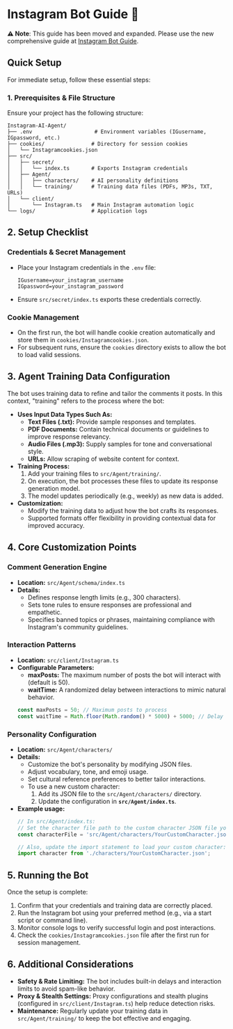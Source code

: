 # Instagram Bot Guide 📱

**⚠️ Note**: This guide has been moved and expanded. Please use the new comprehensive guide at [Instagram Bot Guide](guides/instagram-bot.md).

## Quick Setup

For immediate setup, follow these essential steps:

### 1. Prerequisites & File Structure

Ensure your project has the following structure:

```
Instagram-AI-Agent/
├── .env                    # Environment variables (IGusername, IGpassword, etc.)
├── cookies/               # Directory for session cookies
│   └── Instagramcookies.json
├── src/
│   ├── secret/
│   │   └── index.ts       # Exports Instagram credentials  
│   ├── Agent/
│   │   ├── characters/    # AI personality definitions
│   │   └── training/      # Training data files (PDFs, MP3s, TXT, URLs)
│   └── client/
│       └── Instagram.ts   # Main Instagram automation logic
└── logs/                  # Application logs
```

## 2. Setup Checklist

### Credentials & Secret Management
- Place your Instagram credentials in the `.env` file:
  ```env
  IGusername=your_instagram_username
  IGpassword=your_instagram_password
  ```
- Ensure `src/secret/index.ts` exports these credentials correctly.

### Cookie Management
- On the first run, the bot will handle cookie creation automatically and store them in `cookies/Instagramcookies.json`.
- For subsequent runs, ensure the `cookies` directory exists to allow the bot to load valid sessions.

## 3. Agent Training Data Configuration

The bot uses training data to refine and tailor the comments it posts. In this context, "training" refers to the process where the bot:
- **Uses Input Data Types Such As:**
  - **Text Files (.txt):** Provide sample responses and templates.
  - **PDF Documents:** Contain technical documents or guidelines to improve response relevancy.
  - **Audio Files (.mp3):** Supply samples for tone and conversational style.
  - **URLs:** Allow scraping of website content for context.
- **Training Process:**
  1. Add your training files to `src/Agent/training/`.
  2. On execution, the bot processes these files to update its response generation model.
  3. The model updates periodically (e.g., weekly) as new data is added.
- **Customization:**
  - Modify the training data to adjust how the bot crafts its responses.
  - Supported formats offer flexibility in providing contextual data for improved accuracy.

## 4. Core Customization Points

### Comment Generation Engine
- **Location:** `src/Agent/schema/index.ts`
- **Details:**
  - Defines response length limits (e.g., 300 characters).
  - Sets tone rules to ensure responses are professional and empathetic.
  - Specifies banned topics or phrases, maintaining compliance with Instagram's community guidelines.

### Interaction Patterns
- **Location:** `src/client/Instagram.ts`
- **Configurable Parameters:**
  - **maxPosts:** The maximum number of posts the bot will interact with (default is 50).
  - **waitTime:** A randomized delay between interactions to mimic natural behavior.
  ```javascript
  const maxPosts = 50; // Maximum posts to process
  const waitTime = Math.floor(Math.random() * 5000) + 5000; // Delay range: 5 to 10 seconds
  ```

### Personality Configuration
- **Location:** `src/Agent/characters/`
- **Details:**
  - Customize the bot's personality by modifying JSON files.
  - Adjust vocabulary, tone, and emoji usage.
  - Set cultural reference preferences to better tailor interactions.
  - To use a new custom character:
    1. Add its JSON file to the `src/Agent/characters/` directory.
    2. Update the configuration in **`src/Agent/index.ts`**.
- **Example usage:**
  ```javascript
  // In src/Agent/index.ts:
  // Set the character file path to the custom character JSON file you created:
  const characterFile = 'src/Agent/characters/YourCustomCharacter.json';
  
  // Also, update the import statement to load your custom character:
  import character from './characters/YourCustomCharacter.json';
  ```

## 5. Running the Bot

Once the setup is complete:
1. Confirm that your credentials and training data are correctly placed.
2. Run the Instagram bot using your preferred method (e.g., via a start script or command line).
3. Monitor console logs to verify successful login and post interactions.
4. Check the `cookies/Instagramcookies.json` file after the first run for session management.

## 6. Additional Considerations

- **Safety & Rate Limiting:** The bot includes built-in delays and interaction limits to avoid spam-like behavior.
- **Proxy & Stealth Settings:** Proxy configurations and stealth plugins (configured in `src/client/Instagram.ts`) help reduce detection risks.
- **Maintenance:** Regularly update your training data in `src/Agent/training/` to keep the bot effective and engaging.
